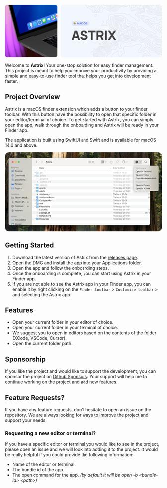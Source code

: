 <!-- markdownlint-disable-next-line first-line-heading -->
![Banner](./assets/astrix-readme-banner.png)

Welcome to **Astrix**! Your one-stop solution for easy finder management. This project is meant to help you improve your productivity by providing a simple and easy-to-use finder tool that helps you get into development faster.

## Project Overview

Astrix is a macOS finder extension which adds a button to your finder toolbar. With this button have the possibility to open that specific folder in your editor/terminal of choice. To get started with Astrix, you can simply open the app, walk through the onboarding and Astrix will be ready in your Finder app.

The application is built using SwiftUI and Swift and is available for macOS 14.0 and above.

![Preview](./assets/astrix-readme-preview.png)

## Getting Started

1. Download the latest version of Astrix from the [releases page](https://github.com/thom1606/Astrix/releases).
2. Open the DMG and install the app into your Applications folder.
3. Open the app and follow the onboarding steps.
4. Once the onboarding is complete, you can start using Astrix in your Finder app.
5. If you are not able to see the Astrix app in your Finder app, you can enable it by right clicking on the `Finder toolbar` > `Customize toolbar` > and selecting the Astrix app.

## Features

- Open your current folder in your editor of choice.
- Open your current folder in your terminal of choice.
- We suggest you to open in editors based on the contents of the folder (XCode, VSCode, Cursor).
- Open the current folder path.

## Sponsorship

If you like the project and would like to support the development, you can sponsor the project on [Github Sponsors](https://github.com/sponsors/thom1606). Your support will help me to continue working on the project and add new features.

## Feature Requests?

If you have any feature requests, don't hesitate to open an issue on the repository. We are always looking for ways to improve the project and support your needs.

### Requesting a new editor or terminal?

If you have a specific editor or terminal you would like to see in the project, please open an issue and we will look into adding it to the project. It would be really helpful if you could provide the following information:
- Name of the editor or terminal.
- The bundle id of the app.
- The open command for the app. _(by default it will be open -b \<bundle-id> \<path>)_
